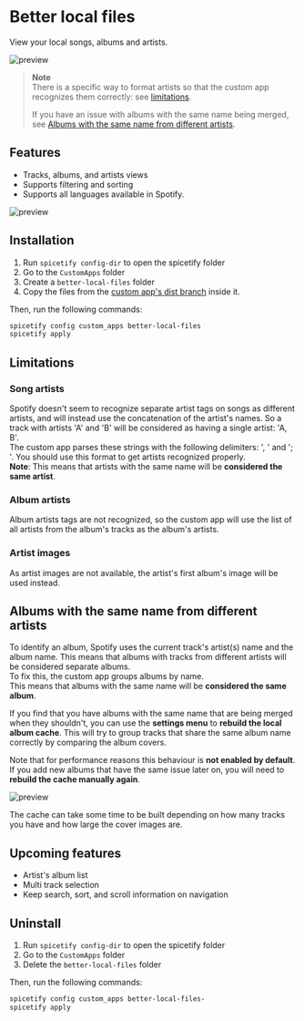 # Better local files

View your local songs, albums and artists.

![preview](https://raw.githubusercontent.com/Pithaya/spicetify-apps/main/custom-apps/better-local-files/preview.png)

> **Note**  
> There is a specific way to format artists so that the custom app recognizes them correctly: see [limitations](#limitations).
>
> If you have an issue with albums with the same name being merged, see [Albums with the same name from different artists](#albums-with-the-same-name-from-different-artists).

## Features

-   Tracks, albums, and artists views
-   Supports filtering and sorting
-   Supports all languages available in Spotify.

![preview](https://raw.githubusercontent.com/Pithaya/spicetify-apps/main/custom-apps/better-local-files/docs/tracks.png)

## Installation

1. Run `spicetify config-dir` to open the spicetify folder
2. Go to the `CustomApps` folder
3. Create a `better-local-files` folder
4. Copy the files from the [custom app's dist branch](https://github.com/Pithaya/spicetify-apps-dist/tree/dist/better-local-files) inside it.

Then, run the following commands:

```sh
spicetify config custom_apps better-local-files
spicetify apply
```

## Limitations

### Song artists

Spotify doesn't seem to recognize separate artist tags on songs as different artists, and will instead use the concatenation of the artist's names. So a track with artists 'A' and 'B' will be considered as having a single artist: 'A, B'.  
The custom app parses these strings with the following delimiters: ', ' and '; '. You should use this format to get artists recognized properly.  
**Note**: This means that artists with the same name will be **considered the same artist**.

### Album artists

Album artists tags are not recognized, so the custom app will use the list of all artists from the album's tracks as the album's artists.

### Artist images

As artist images are not available, the artist's first album's image will be used instead.

## Albums with the same name from different artists

To identify an album, Spotify uses the current track's artist(s) name and the album name. This means that albums with tracks from different artists will be considered separate albums.  
To fix this, the custom app groups albums by name.  
This means that albums with the same name will be **considered the same album**.

If you find that you have albums with the same name that are being merged when they shouldn't, you can use the **settings menu** to **rebuild the local album cache**. This will try to group tracks that share the same album name correctly by comparing the album covers.

Note that for performance reasons this behaviour is **not enabled by default**. If you add new albums that have the same issue later on, you will need to **rebuild the cache manually again**.

![preview](https://raw.githubusercontent.com/Pithaya/spicetify-apps/main/custom-apps/better-local-files/docs/build-cache.PNG)

The cache can take some time to be built depending on how many tracks you have and how large the cover images are.

## Upcoming features

-   Artist's album list
-   Multi track selection
-   Keep search, sort, and scroll information on navigation

## Uninstall

1. Run `spicetify config-dir` to open the spicetify folder
2. Go to the `CustomApps` folder
3. Delete the `better-local-files` folder

Then, run the following commands:

```sh
spicetify config custom_apps better-local-files-
spicetify apply
```
